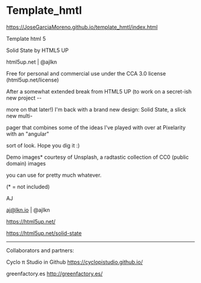 # Template_hmtl

https://JoseGarciaMoreno.github.io/template_hmtl/index.html


Template html 5

Solid State by HTML5 UP

html5up.net | @ajlkn

Free for personal and commercial use under the CCA 3.0 license (html5up.net/license)

After a somewhat extended break from HTML5 UP (to work on a secret-ish new project --

more on that later!) I'm back with a brand new design: Solid State, a slick new multi-

pager that combines some of the ideas I've played with over at Pixelarity with an "angular"

sort of look. Hope you dig it :)

Demo images* courtesy of Unsplash, a radtastic collection of CC0 (public domain) images

you can use for pretty much whatever.

(* = not included)

AJ

aj@lkn.io | @ajlkn

https://html5up.net/

https://html5up.net/solid-state

-----------------------------------------
Collaborators and partners:

Cyclo π Studio in Github https://cyclopistudio.github.io/

greenfactory.es http://greenfactory.es/
